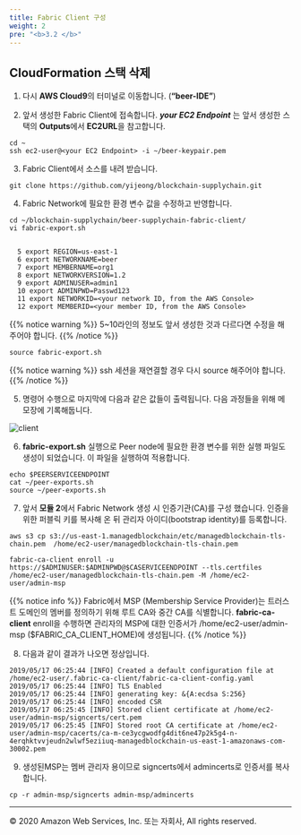 ```yaml
---
title: Fabric Client 구성 
weight: 2
pre: "<b>3.2 </b>"
---
```


## CloudFormation 스택 삭제 

1. 다시 **AWS Cloud9**의 터미널로 이동합니다. (**“beer-IDE”**)

2. 앞서 생성한 Fabric Client에 접속합니다. ***your EC2 Endpoint*** 는 앞서 생성한 스택의 **Outputs**에서 **EC2URL**을 참고합니다. 
```
cd ~
ssh ec2-user@<your EC2 Endpoint> -i ~/beer-keypair.pem
```

3. Fabric Client에서 소스를 내려 받습니다.
```
git clone https://github.com/yijeong/blockchain-supplychain.git
```

4. Fabric Network에 필요한 환경 변수 값을 수정하고 반영합니다. 
```
cd ~/blockchain-supplychain/beer-supplychain-fabric-client/
vi fabric-export.sh
```

```

  5 export REGION=us-east-1
  6 export NETWORKNAME=beer
  7 export MEMBERNAME=org1
  8 export NETWORKVERSION=1.2
  9 export ADMINUSER=admin1
  10 export ADMINPWD=Passwd123
  11 export NETWORKID=<your network ID, from the AWS Console>
  12 export MEMBERID=<your member ID, from the AWS Console>

```

{{% notice warning %}}
5~10라인의 정보도 앞서 생성한 것과 다르다면 수정을 해주어야 합니다. 
{{% /notice %}}

```
source fabric-export.sh
```

{{% notice warning %}}
ssh 세션을 재연결할 경우 다시 source 해주어야 합니다. 
{{% /notice %}}

5. 명령어 수행으로 마지막에 다음과 같은 값들이 출력됩니다. 다음 과정들을 위해 메모장에 기록해둡니다. 

![client](/lab4/images/client_2.png)

6. **fabric-export.sh** 실행으로 Peer node에 필요한 환경 변수를 위한 실행 파일도 생성이 되었습니다. 이 파일을 실행하여 적용합니다. 
```
echo $PEERSERVICEENDPOINT
cat ~/peer-exports.sh  
source ~/peer-exports.sh 
```
 
7. 앞서 **모듈 2**에서 Fabric Network 생성 시 인증기관(CA)를 구성 했습니다. 인증을 위한 퍼블릭 키를 복사해 온 뒤 관리자 아이디(bootstrap identity)를 등록합니다.  
```
aws s3 cp s3://us-east-1.managedblockchain/etc/managedblockchain-tls-chain.pem  /home/ec2-user/managedblockchain-tls-chain.pem

fabric-ca-client enroll -u https://$ADMINUSER:$ADMINPWD@$CASERVICEENDPOINT --tls.certfiles /home/ec2-user/managedblockchain-tls-chain.pem -M /home/ec2-user/admin-msp 
```

{{% notice info %}}
Fabric에서 MSP (Membership Service Provider)는 트러스트 도메인의 멤버를 정의하기 위해 루트 CA와 중간 CA를 식별합니다. **fabric-ca-client** enroll을 수행하면 관리자의 MSP에 대한 인증서가 /home/ec2-user/admin-msp ($FABRIC_CA_CLIENT_HOME)에 생성됩니다. 
{{% /notice %}}

8. 다음과 같이 결과가 나오면 정상입니다. 

```
2019/05/17 06:25:44 [INFO] Created a default configuration file at /home/ec2-user/.fabric-ca-client/fabric-ca-client-config.yaml
2019/05/17 06:25:44 [INFO] TLS Enabled
2019/05/17 06:25:44 [INFO] generating key: &{A:ecdsa S:256}
2019/05/17 06:25:44 [INFO] encoded CSR
2019/05/17 06:25:45 [INFO] Stored client certificate at /home/ec2-user/admin-msp/signcerts/cert.pem
2019/05/17 06:25:45 [INFO] Stored root CA certificate at /home/ec2-user/admin-msp/cacerts/ca-m-ce3ycgwodfg4dit6ne47p2k5g4-n-4erqhktvvjeudn2wlwf5eziiuq-managedblockchain-us-east-1-amazonaws-com-30002.pem
```

9. 생성된MSP는 멤버 관리자 용이므로 signcerts에서 admincerts로 인증서를 복사합니다.
```
cp -r admin-msp/signcerts admin-msp/admincerts
```


---
© 2020 Amazon Web Services, Inc. 또는 자회사, All rights reserved.
